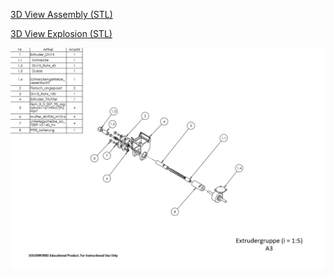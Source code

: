 [3D View Assembly (STL)](Extrudergruppe.STL)

[3D View Explosion (STL)](Extrudergruppe_expl.STL)

![here](Extrudergruppe_expl/Extrudergruppe.png)


